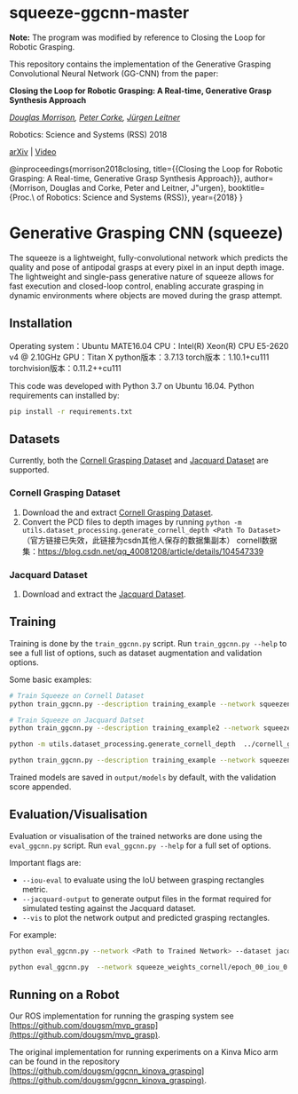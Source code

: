 # squeeze-ggcnn-master


**Note:** The program was modified by reference to Closing the Loop for Robotic Grasping.

This repository contains the implementation of the Generative Grasping Convolutional Neural Network (GG-CNN) from the paper:

**Closing the Loop for Robotic Grasping: A Real-time, Generative Grasp Synthesis Approach**

*[Douglas Morrison](http://dougsm.com), [Peter Corke](http://petercorke.com), [Jürgen Leitner](http://juxi.net)*

Robotics: Science and Systems (RSS) 2018

[arXiv](https://arxiv.org/abs/1804.05172) | [Video](https://www.youtube.com/watch?v=7nOoxuGEcxA)


@inproceedings{morrison2018closing,
	title={{Closing the Loop for Robotic Grasping: A Real-time, Generative Grasp Synthesis Approach}},
	author={Morrison, Douglas and Corke, Peter and Leitner, J\"urgen},
	booktitle={Proc.\ of Robotics: Science and Systems (RSS)},
	year={2018}
}


# Generative Grasping CNN (squeeze)

The squeeze is a lightweight, fully-convolutional network which predicts the quality and pose of antipodal grasps at every pixel in an input depth image.  The lightweight and single-pass generative nature of squeeze allows for fast execution and closed-loop control, enabling accurate grasping in dynamic environments where objects are moved during the grasp attempt.

## Installation
Operating system：Ubuntu MATE16.04
CPU：Intel(R) Xeon(R) CPU E5-2620 v4 @ 2.10GHz
GPU：Titan X
python版本：3.7.13
torch版本：1.10.1+cu111
torchvision版本：0.11.2++cu111

This code was developed with Python 3.7 on Ubuntu 16.04.  Python requirements can installed by:

```bash
pip install -r requirements.txt
```

## Datasets

Currently, both the [Cornell Grasping Dataset](http://pr.cs.cornell.edu/grasping/rect_data/data.php) and
[Jacquard Dataset](https://jacquard.liris.cnrs.fr/) are supported.

### Cornell Grasping Dataset

1. Download the and extract [Cornell Grasping Dataset](http://pr.cs.cornell.edu/grasping/rect_data/data.php). 
2. Convert the PCD files to depth images by running `python -m utils.dataset_processing.generate_cornell_depth <Path To Dataset>`
（官方链接已失效，此链接为csdn其他人保存的数据集副本）
cornell数据集：https://blog.csdn.net/qq_40081208/article/details/104547339

### Jacquard Dataset

1. Download and extract the [Jacquard Dataset](https://jacquard.liris.cnrs.fr/).


## Training

Training is done by the `train_ggcnn.py` script.  Run `train_ggcnn.py --help` to see a full list of options, such as dataset augmentation and validation options.

Some basic examples:

```bash
# Train Squeeze on Cornell Dataset
python train_ggcnn.py --description training_example --network squeezenet --dataset cornell --dataset-path <Path To Dataset>

# Train Squeeze on Jacquard Datset
python train_ggcnn.py --description training_example2 --network squeezenet --dataset jacquard --dataset-path <Path To Dataset>
```

```bash
python -m utils.dataset_processing.generate_cornell_depth  ../cornell_grasp_data

python train_ggcnn.py --description training_example --network squeezenet --dataset cornell --dataset-path ../cornell_grasp_data
```

Trained models are saved in `output/models` by default, with the validation score appended.

## Evaluation/Visualisation

Evaluation or visualisation of the trained networks are done using the `eval_ggcnn.py` script.  Run `eval_ggcnn.py --help` for a full set of options.

Important flags are:
* `--iou-eval` to evaluate using the IoU between grasping rectangles metric.
* `--jacquard-output` to generate output files in the format required for simulated testing against the Jacquard dataset.
* `--vis` to plot the network output and predicted grasping rectangles.

For example:

```bash
python eval_ggcnn.py --network <Path to Trained Network> --dataset jacquard --dataset-path <Path to Dataset> --jacquard-output --iou-eval
```

```bash
python eval_ggcnn.py  --network squeeze_weights_cornell/epoch_00_iou_0.61_statedict.pt --dataset cornell --dataset-path ../cornell_grasp_data --iou-eval   --vis
```

## Running on a Robot

Our ROS implementation for running the grasping system see [https://github.com/dougsm/mvp_grasp](https://github.com/dougsm/mvp_grasp).

The original implementation for running experiments on a Kinva Mico arm can be found in the repository [https://github.com/dougsm/ggcnn_kinova_grasping](https://github.com/dougsm/ggcnn_kinova_grasping).

